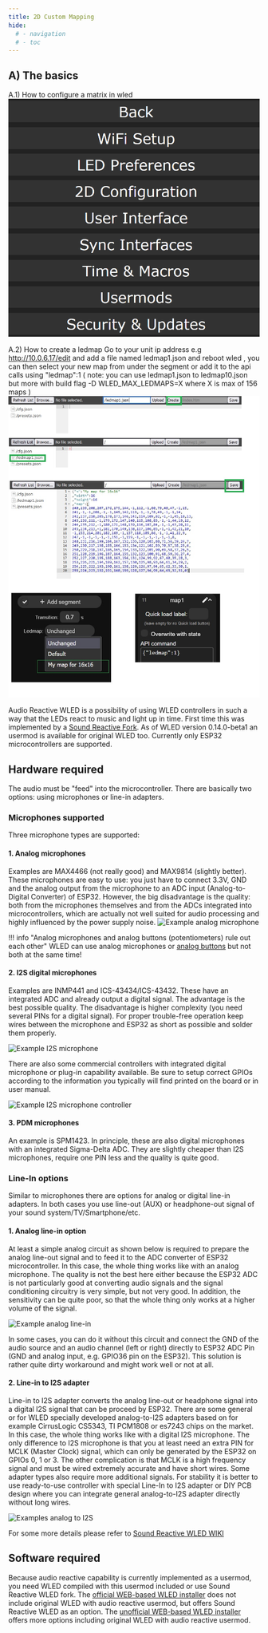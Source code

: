 ```yaml
---
title: 2D Custom Mapping
hide:
  # - navigation
  # - toc
---
```


## A) The basics 
A.1) How to configure a matrix in wled 
![Example How to configure a matrix in wled](../assets/images/content/mapping/how_to_configure_a_matrix.gif)

A.2) How to create a ledmap 
Go to your unit ip address  e.g http://10.0.6.17/edit and add a file named ledmap1.json  and reboot wled , you can then select your new map from under the segment or add
it to the api calls using "ledmap":1  ( note: you can use ledmap1.json to  ledmap10.json but more with build flag  -D WLED_MAX_LEDMAPS=X  where X is max of 156 maps )
![Example How to create a ledmap in wled](../assets/images/content/mapping/how_to_create_ledmap.jpg)



Audio Reactive WLED is a possibility of using WLED controllers in such a way that the LEDs react to music and light up in time. First time this was implemented by a [Sound Reactive Fork](https://github.com/atuline/WLED). As of WLED version 0.14.0-beta1 an usermod is available for original WLED too.
Currently only ESP32 microcontrollers are supported.

## Hardware required

The audio must be "feed" into the microcontroller. There are basically two options: using microphones or line-in adapters.

### Microphones supported

Three microphone types are supported:

#### 1. Analog microphones

Examples are MAX4466 (not really good) and MAX9814 (slightly better). These microphones are easy to use: you just have to connect 3.3V, GND and the analog output from the microphone to an ADC input (Analog-to-Digital Converter) of ESP32. However, the big disadvantage is the quality: both from the microphones themselves and from the ADCs integrated into microcontrollers, which are actually not well suited for audio processing and highly influenced by the power supply noise.
![Example analog microphone](../assets/images/content/example_analog_mic.jpg)

!!! info "Analog microphones and analog buttons (potentiometers) rule out each other"
    WLED can use analog microphones or [analog buttons](/features/macros/#analog-button) but not both at the same time!

#### 2. I2S digital microphones

Examples are INMP441 and ICS-43434/ICS-43432. These have an integrated ADC and already output a digital signal. The advantage is the best possible quality. The disadvantage is higher complexity (you need several PINs for a digital signal). For proper trouble-free operation keep wires between the microphone and ESP32 as short as possible and solder them properly.

![Example I2S microphone](../assets/images/content/example_i2s_mic.jpg)

There are also some commercial controllers with integrated digital microphone or plug-in capability available. Be sure to setup correct GPIOs according to the information you typically will find printed on the board or in user manual.

![Example I2S microphone controller](../assets/images/content/example_i2s_mic_controller.jpg)

#### 3. PDM microphones

An example is SPM1423. In principle, these are also digital microphones with an integrated Sigma-Delta ADC. They are slightly cheaper than I2S microphones, require one PIN less and the quality is quite good.

### Line-In options

Similar to microphones there are options for analog or digital line-in adapters. In both cases you use line-out (AUX) or headphone-out signal of your sound system/TV/Smartphone/etc.

#### 1. Analog line-in option

At least a simple analog circuit as shown below is required to prepare the analog line-out signal and to feed it to the ADC converter of ESP32 microcontroller. In this case, the whole thing works like with an analog microphone. The quality is not the best here either because the ESP32 ADC is not particularly good at converting audio signals and the signal conditioning circuitry is very simple, but not very good. In addition, the sensitivity can be quite poor, so that the whole thing only works at a higher volume of the signal.

![Example analog line-in](../assets/images/content/example_analog_linein.jpg)

In some cases, you can do it without this circuit and connect the GND of the audio source and an audio channel (left or right) directly to ESP32 ADC Pin (GND and analog input, e.g. GPIO36 pin on the ESP32). This solution is rather quite dirty workaround and might work well or not at all.

#### 2. Line-in to I2S adapter

Line-in to I2S adapter converts the analog line-out or headphone signal into a digital I2S signal that can be proceed by ESP32. There are some general or for WLED specially developed analog-to-I2S adapters based on for example CirrusLogic CS5343, TI PCM1808 or es7243 chips on the market. In this case, the whole thing works like with a digital I2S microphone. The only difference to I2S microphone is that you at least need an extra PIN for MCLK (Master Clock) signal, which can only be generated by the ESP32 on GPIOs 0, 1 or 3. The other complication is that MCLK is a high frequency signal and must be wired extremely accurate and have short wires. Some adapter types also require more additional signals. For stability it is better to use ready-to-use controller with special Line-In to I2S adapter or DIY PCB design where you can integrate general analog-to-I2S adapter directly without long wires.

![Examples analog to I2S](../assets/images/content/examples_analog_to_i2s.jpg)

For some more details please refer to [Sound Reactive WLED WIKI](https://github.com/atuline/WLED/wiki)

## Software required

Because audio reactive capability is currently implemented as a usermod, you need WLED compiled with this usermod included or use Sound Reactive WLED fork. The [official WEB-based WLED installer](https://install.wled.me/) does not include original WLED with audio reactive usermod, but offers Sound Reactive WLED as an option. The [unofficial WEB-based WLED installer](https://wled-install.github.io/) offers more options including original WLED with audio reactive usermod.
